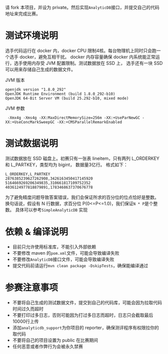 
请 fork 本项目，并设为 private。然后实现`AnalyticDB`接口，并提交自己的代码地址来完成比赛。


# 测试环境说明
选手代码运行在 docker 内，docker CPU 限制4核。每台物理机上同时只会跑一个选手 docker，避免互相干扰。
docker 内存容量确保 docker 内系统能正常运行，选手使用内存受 JVM 配置限制。测试数据放在 SSD 上，
选手还有一块 SSD 可以用来存储自己生成的数据文件。

JVM 版本
```
openjdk version "1.8.0_292"
OpenJDK Runtime Environment (build 1.8.0_292-b10)
OpenJDK 64-Bit Server VM (build 25.292-b10, mixed mode)
```

JVM 参数
```
 -Xmx4g -Xms4g -XX:MaxDirectMemorySize=256m -XX:+UseParNewGC -XX:+UseConcMarkSweepGC -XX:+CMSParallelRemarkEnabled
```

# 测试数据说明
测试数据放在 SSD 磁盘上。初赛只有一张表 lineitem，只有两列 L_ORDERKEY 和 L_PARTKEY，类型均为 bigint，
数据量3亿行。 格式如下：
```
L_ORDERKEY,L_PARTKEY
2876385239627262908,3426163450417145920
5164669269206349835,310661817109752352
4036124977818879891,1783468637370676778
```

为了避免精度问题导致答案错误，我们会保证所求的百分位的位点恰好是整数。
换句话说，假设有 N 行数据，求百分位 P(0<=P<=1.0)，我们保证`N * P`是个整数。 
具体可以参考`SimpleAnalyticDB` 实现

# 依赖 & 编译说明
- 目前只允许使用标准库，不能引入外部依赖
- 不要修改 maven 的`pom.xml`文件，可能会导致编译失败
- 不要修改`AnalyticDB`接口文件，可能会导致编译失败  
- 提交代码前请运行`mvn clean package -DskipTests`，确保能编译通过

# 参赛注意事项
- 不要将自己生成的测试数据文件，提交到自己的代码库，可能会因为拉取代码时间过久而超时
- 不要打印过多日志，否则可能因为打过多日志而超时，日志只会截取最后10000行上传
- 添加`analyticdb_support`为你项目的 reporter，确保测评程序有权限拉你的取代码
- 不要将自己的项目设置为 public 在比赛期间  
- 任何恶意或者作弊行为会被永久禁赛

